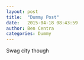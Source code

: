 ```yaml
---
layout: post
title:  "Dummy Post"
date:   2015-04-18 08:43:59
author: Ben Centra
categories: Dummy
---
```


Swag city though 
